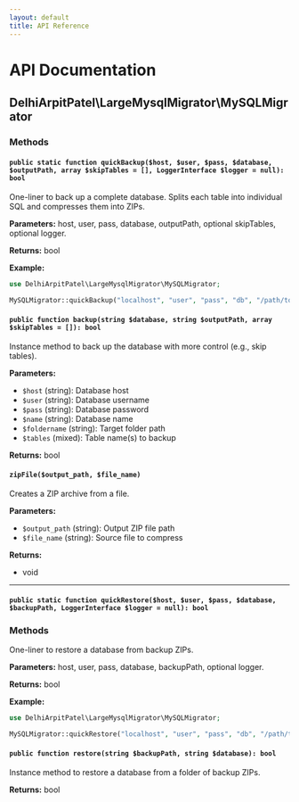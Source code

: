 ```yaml
---
layout: default
title: API Reference
---
```


# API Documentation

## DelhiArpitPatel\\LargeMysqlMigrator\\MySQLMigrator

### Methods

#### `public static function quickBackup($host, $user, $pass, $database, $outputPath, array $skipTables = [], LoggerInterface $logger = null): bool`

One-liner to back up a complete database. Splits each table into individual SQL and compresses them into ZIPs.

**Parameters:** host, user, pass, database, outputPath, optional skipTables, optional logger.

**Returns:** bool

**Example:**
```php
use DelhiArpitPatel\LargeMysqlMigrator\MySQLMigrator;

MySQLMigrator::quickBackup("localhost", "user", "pass", "db", "/path/to/backup");
```

#### `public function backup(string $database, string $outputPath, array $skipTables = []): bool`

Instance method to back up the database with more control (e.g., skip tables).

**Parameters:**
- `$host` (string): Database host
- `$user` (string): Database username
- `$pass` (string): Database password  
- `$name` (string): Database name
- `$foldername` (string): Target folder path
- `$tables` (mixed): Table name(s) to backup

**Returns:** bool

#### `zipFile($output_path, $file_name)`

Creates a ZIP archive from a file.

**Parameters:**
- `$output_path` (string): Output ZIP file path
- `$file_name` (string): Source file to compress

**Returns:**
- void

---

#### `public static function quickRestore($host, $user, $pass, $database, $backupPath, LoggerInterface $logger = null): bool`

### Methods

One-liner to restore a database from backup ZIPs.

**Parameters:** host, user, pass, database, backupPath, optional logger.

**Returns:** bool

**Example:**
```php
use DelhiArpitPatel\LargeMysqlMigrator\MySQLMigrator;

MySQLMigrator::quickRestore("localhost", "user", "pass", "db", "/path/to/backup");
```

#### `public function restore(string $backupPath, string $database): bool`

Instance method to restore a database from a folder of backup ZIPs.

**Returns:** bool
